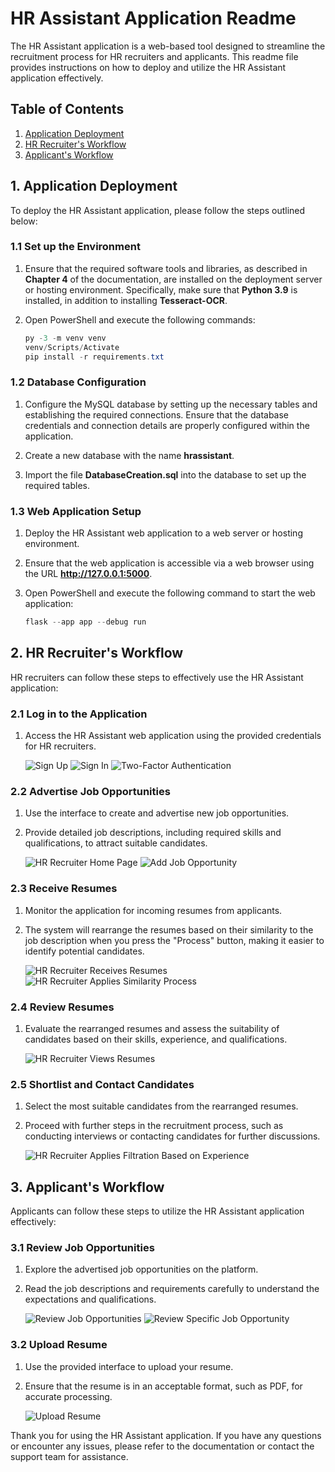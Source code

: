 # HR Assistant Application Readme

The HR Assistant application is a web-based tool designed to streamline the recruitment process for HR recruiters and applicants. This readme file provides instructions on how to deploy and utilize the HR Assistant application effectively.

## Table of Contents

1. [Application Deployment](#application-deployment)
2. [HR Recruiter's Workflow](#hr-recruiters-workflow)
3. [Applicant's Workflow](#applicants-workflow)

## 1. Application Deployment

To deploy the HR Assistant application, please follow the steps outlined below:

### 1.1 Set up the Environment

1. Ensure that the required software tools and libraries, as described in **Chapter 4** of the documentation, are installed on the deployment server or hosting environment. Specifically, make sure that **Python 3.9** is installed, in addition to installing **Tesseract-OCR**.

2. Open PowerShell and execute the following commands:

   ```powershell
   py -3 -m venv venv
   venv/Scripts/Activate
   pip install -r requirements.txt
   ```

### 1.2 Database Configuration

1. Configure the MySQL database by setting up the necessary tables and establishing the required connections. Ensure that the database credentials and connection details are properly configured within the application.

2. Create a new database with the name **hrassistant**.

3. Import the file **DatabaseCreation.sql** into the database to set up the required tables.

### 1.3 Web Application Setup

1. Deploy the HR Assistant web application to a web server or hosting environment.

2. Ensure that the web application is accessible via a web browser using the URL **http://127.0.0.1:5000**.

3. Open PowerShell and execute the following command to start the web application:

   ```powershell
   flask --app app --debug run
   ```

## 2. HR Recruiter's Workflow

HR recruiters can follow these steps to effectively use the HR Assistant application:

### 2.1 Log in to the Application

1. Access the HR Assistant web application using the provided credentials for HR recruiters.

   ![Sign Up](images/sign_up.jpg)
   ![Sign In](images/sign_in.jpg)
   ![Two-Factor Authentication](images/2fa.jpg)

### 2.2 Advertise Job Opportunities

1. Use the interface to create and advertise new job opportunities.

2. Provide detailed job descriptions, including required skills and qualifications, to attract suitable candidates.

   ![HR Recruiter Home Page](images/recruiter_home.jpg)
   ![Add Job Opportunity](images/add_new_opportunity.jpg)

### 2.3 Receive Resumes

1. Monitor the application for incoming resumes from applicants.

2. The system will rearrange the resumes based on their similarity to the job description when you press the "Process" button, making it easier to identify potential candidates.

   ![HR Recruiter Receives Resumes](images/wait_for_applicants.jpg)
   ![HR Recruiter Applies Similarity Process](images/apply_similarity_process.jpg)

### 2.4 Review Resumes

1. Evaluate the rearranged resumes and assess the suitability of candidates based on their skills, experience, and qualifications.

   ![HR Recruiter Views Resumes](images/view_resumes.jpg)

### 2.5 Shortlist and Contact Candidates

1. Select the most suitable candidates from the rearranged resumes.

2. Proceed with further steps in the recruitment process, such as conducting interviews or contacting candidates for further discussions.

   ![HR Recruiter Applies Filtration Based on Experience](images/filter_based_on_exp.jpg)

## 3. Applicant's Workflow

Applicants can follow these steps to utilize the HR Assistant application effectively:

### 3.1 Review Job Opportunities

1. Explore the advertised job opportunities on the platform.

2. Read the job descriptions and requirements carefully to understand the expectations and qualifications.

   ![Review Job Opportunities](images/applicants_home.jpg)
   ![Review Specific Job Opportunity](images/apply_for_job.jpg)

### 3.2 Upload Resume

1. Use the provided interface to upload your resume.

2. Ensure that the resume is in an acceptable format, such as PDF, for accurate processing.

   ![Upload Resume](images/upload_resume.jpg)


Thank you for using the HR Assistant application. If you have any questions or encounter any issues, please refer to the documentation or contact the support team for assistance.

